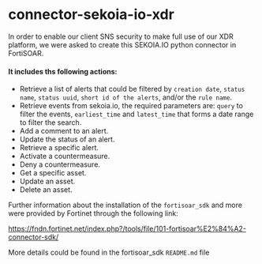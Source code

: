 # connector-sekoia-io-xdr

In order to enable our client SNS security to make full use of our XDR platform, we were asked to create this SEKOIA.IO python connector in FortiSOAR.

#### It includes ths following actions:
- Retrieve a list of alerts that could be filtered by `creation date`, `status name`, `status uuid`, `short id of the alerts`, and/or the `rule name`.
- Retrieve events from sekoia.io, the required parameters are: `query` to filter the events, `earliest_time` and `latest_time` that forms a date range to filter the search.
- Add a comment to an alert.
- Update the status of an alert.
- Retrieve a specific alert.
- Activate a countermeasure.
- Deny a countermeasure.
- Get a specific asset.
- Update an asset.
- Delete an asset. 


Further information about the installation of the `fortisoar_sdk` and more were provided by Fortinet through the following link:

https://fndn.fortinet.net/index.php?/tools/file/101-fortisoar%E2%84%A2-connector-sdk/

More details could be found in the fortisoar_sdk `README.md` file